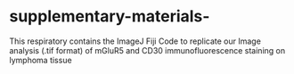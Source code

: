 # supplementary-materials-
This respiratory contains the ImageJ Fiji Code to replicate our Image analysis (.tif format) of mGluR5 and CD30 immunofluorescence staining on lymphoma tissue
